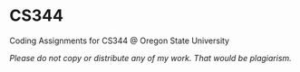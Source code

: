 # CS344

Coding Assignments for CS344 @ Oregon State University  

*Please do not copy or distribute any of my work. That would be plagiarism.*
